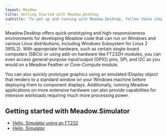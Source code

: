 ```yaml
---
layout: Meadow
title: Getting Started with Meadow.Desktop
subtitle: "To get up and running with Meadow.Desktop, follow these steps:"
---
```


Meadow.Desktop offers quick-prototyping and high-responsiveness environments for developing Meadow code that can run on Windows and various Linux distributions, including Windows Subsystem for Linux 2 (WSL2). With appropriate hardware, such as certain single-board computers (SBCs) or using add-on hardware like FT232H modules, you can even access general-purpose input/output (GPIO) pins, SPI, and I2C as you would on a Meadow Feather or Core-Compute module.

You can also quickly prototype graphics using an emulated IDisplay object that renders to a standard window on your Windows machine before deploying them to component displays. Additionally, running Meadow applications on more extensive hardware can also provide capabilities for intensive workloads requiring much more processing power.

## Getting started with Meadow.Simulator

* [Hello, Simulator using an FT232](../Desktop/Hello_Ft232/)
* [Hello, Simulator](../Desktop/Hello_Simulator/)
